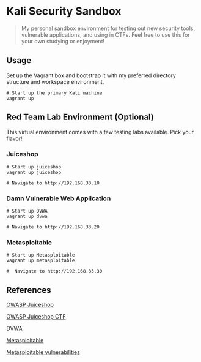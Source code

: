 # Kali Security Sandbox

> My personal sandbox environment for testing out new
> security tools, vulnerable applications, and using in CTFs.
> Feel free to use this for your own studying or enjoyment!

## Usage

Set up the Vagrant box and bootstrap it with
my preferred directory structure and workspace environment.

```shell
# Start up the primary Kali machine
vagrant up
```

## Red Team Lab Environment (Optional)

This virtual environment comes with a few testing labs available. Pick your flavor!

### Juiceshop

```shell
# Start up juiceshop
vagrant up juiceshop

# Navigate to http://192.168.33.10
```

### Damn Vulnerable Web Application

```shell
# Start up DVWA
vagrant up dvwa

# Navigate to http://192.168.33.20
```

### Metasploitable

```shell
# Start up Metasploitable
vagrant up metasploitable

#  Navigate to http://192.168.33.30
```

## References

[OWASP Juiceshop](https://owasp.org/www-project-juice-shop/)

[OWASP Juiceshop CTF](https://github.com/bkimminich/juice-shop-ctf)

[DVWA](https://dvwa.co.uk/)

[Metasploitable](https://github.com/rapid7/metasploitable3)

[Metasploitable vulnerabilities](https://github.com/rapid7/metasploitable3/wiki/Vulnerabilities)
